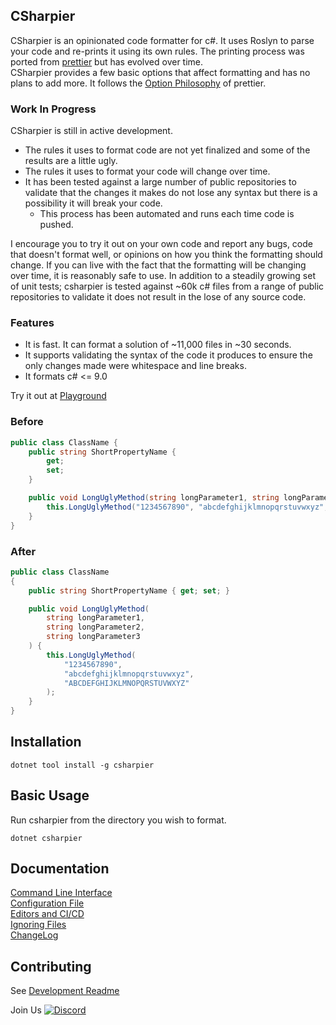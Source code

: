 ## CSharpier
CSharpier is an opinionated code formatter for c#. It uses Roslyn to parse your code and re-prints it using its own rules. 
The printing process was ported from [prettier](https://github.com/prettier/prettier) but has evolved over time.  
CSharpier provides a few basic options that affect formatting and has no plans to add more. It follows the [Option Philosophy](https://prettier.io/docs/en/option-philosophy.html) of prettier.

### Work In Progress
CSharpier is still in active development.
- The rules it uses to format code are not yet finalized and some of the results are a little ugly.
- The rules it uses to format your code will change over time.
- It has been tested against a large number of public repositories to validate that the changes it makes do not lose any syntax but there is a possibility it will break your code.
    - This process has been automated and runs each time code is pushed.


I encourage you to try it out on your own code and report any bugs, code that doesn't format well, or opinions on how you think the formatting should change. If you can live with the fact that the formatting will be changing over time, it is reasonably safe to use. In addition to a steadily growing set of unit tests; csharpier is tested against ~60k c# files from a range of public repositories to validate it does not result in the lose of any source code. 

### Features
  - It is fast. It can format a solution of ~11,000 files in ~30 seconds.
  - It supports validating the syntax of the code it produces to ensure the only changes made were whitespace and line breaks.
  - It formats c# <= 9.0

Try it out at [Playground](https://csharpier.bnt-studios.com)

### Before
```c#
public class ClassName {
    public string ShortPropertyName {
        get;
        set; 
    }

    public void LongUglyMethod(string longParameter1, string longParameter2, string longParameter3) { 
        this.LongUglyMethod("1234567890", "abcdefghijklmnopqrstuvwxyz", "ABCDEFGHIJKLMNOPQRSTUVWXYZ");
    }
}
```

### After
```c#
public class ClassName
{
    public string ShortPropertyName { get; set; }

    public void LongUglyMethod(
        string longParameter1,
        string longParameter2,
        string longParameter3
    ) {
        this.LongUglyMethod(
            "1234567890",
            "abcdefghijklmnopqrstuvwxyz",
            "ABCDEFGHIJKLMNOPQRSTUVWXYZ"
        );
    }
}
```

## Installation
```console
dotnet tool install -g csharpier
```

## Basic Usage
Run csharpier from the directory you wish to format.
```console
dotnet csharpier
```

## Documentation
[Command Line Interface](Docs/CLI.md)  
[Configuration File](Docs/Configure.md)  
[Editors and CI/CD](Docs/EditorsAndCICD.md)  
[Ignoring Files](Docs/Ignore.md)  
[ChangeLog](CHANGELOG.md)

## Contributing
See [Development Readme](CONTRIBUTING.md)  

Join Us [![Discord](https://img.shields.io/badge/Discord-chat?label=&logo=discord&logoColor=ffffff&color=7389D8&labelColor=6A7EC2)](https://discord.gg/HfAKGEZQcX)
